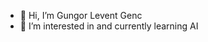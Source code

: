 - 👋 Hi, I’m Gungor Levent Genc
- 👀 I’m interested in and currently learning AI

<!---
gungorleventgenc/gungorleventgenc is a ✨ special ✨ repository because its `README.md` (this file) appears on your GitHub profile.
You can click the Preview link to take a look at your changes.
--->
